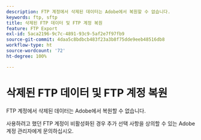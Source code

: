 ```yaml
---
description: FTP 계정에서 삭제된 데이터는 Adobe에서 복원할 수 없습니다.
keywords: ftp, sftp
title: 삭제된 FTP 데이터 및 FTP 계정 복원
feature: FTP Export
exl-id: 5aca2196-9c7c-4891-93c9-5af2e7f97fb9
source-git-commit: 4daa5c8bdbcb483f23a3b8f75dde9eeb48516db8
workflow-type: ht
source-wordcount: '72'
ht-degree: 100%

---
```


# 삭제된 FTP 데이터 및 FTP 계정 복원

FTP 계정에서 삭제된 데이터는 Adobe에서 복원할 수 없습니다.

사용하려고 했던 FTP 계정이 비활성화된 경우 추가 선택 사항을 상의할 수 있는 Adobe 계정 관리자에게 문의하십시오.
